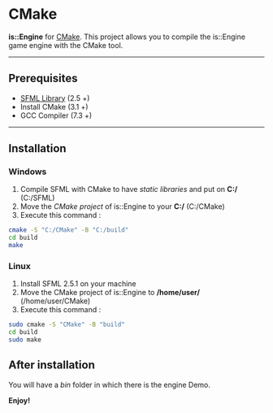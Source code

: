 # CMake
**is::Engine** for [CMake](https://cmake.org/).
This project allows you to compile the is::Engine game engine with the CMake tool.

---

## Prerequisites

- [SFML Library](https://www.sfml-dev.org/files/SFML-2.5.1-sources.zip) (2.5 +)
- Install CMake (3.1 +)
- GCC Compiler (7.3 +)

---

## Installation

### Windows
1. Compile SFML with CMake to have *static libraries* and put on **C:/** (C:/SFML)
2. Move the *CMake project* of is::Engine to your **C:/** (C:/CMake)
3. Execute this command :
```bash
cmake -S "C:/CMake" -B "C:/build"
cd build
make
```

### Linux
1. Install SFML 2.5.1 on your machine
2. Move the CMake project of is::Engine to **/home/user/** (/home/user/CMake)
3. Execute this command :
```bash
sudo cmake -S "CMake" -B "build"
cd build
sudo make
```

## After installation
You will have a *bin* folder in which there is the engine Demo.

**Enjoy!**
